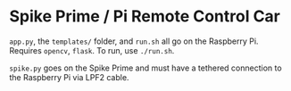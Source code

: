 # Spike Prime / Pi Remote Control Car

`app.py`, the `templates/` folder, and `run.sh` all go on the Raspberry Pi. Requires `opencv`, `flask`. To run, use `./run.sh`.

`spike.py` goes on the Spike Prime and must have a tethered connection to the Raspberry Pi via LPF2 cable.
